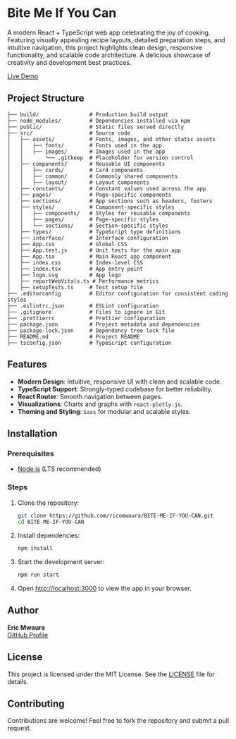 # Bite Me If You Can

A modern React + TypeScript web app celebrating the joy of cooking. Featuring visually appealing recipe layouts, detailed preparation steps, and intuitive navigation, this project highlights clean design, responsive functionality, and scalable code architecture. A delicious showcase of creativity and development best practices.

[Live Demo](https://ricomwaura.github.io/BITE-ME-IF-YOU-CAN/)

## Project Structure

```
├── build/                # Production build output
├── node_modules/         # Dependencies installed via npm
├── public/               # Static files served directly
├── src/                  # Source code
│   ├── assets/           # Fonts, images, and other static assets
│   │   ├── fonts/        # Fonts used in the app
│   │   ├── images/       # Images used in the app
│   │       └── .gitkeep  # Placeholder for version control
│   ├── components/       # Reusable UI components
│   │   ├── cards/        # Card components
│   │   ├── common/       # Commonly shared components
│   │   ├── layout/       # Layout components
│   ├── constants/        # Constant values used across the app
│   ├── pages/            # Page-specific components
│   ├── sections/         # App sections such as headers, footers
│   ├── styles/           # Component-specific styles
│   │   ├── components/   # Styles for reusable components
│   │   ├── pages/        # Page-specific styles
│   │   └── sections/     # Section-specific styles
│   ├── types/            # TypeScript type definitions
│   ├── interface/        # Interface configuration 
│   ├── App.css           # Global CSS
│   ├── App.test.js       # Unit tests for the main app
│   ├── App.tsx           # Main React app component
│   ├── index.css         # Index-level CSS
│   ├── index.tsx         # App entry point
│   ├── logo.svg          # App logo
│   ├── reportWebVitals.ts # Performance metrics
│   ├── setupTests.ts     # Test setup file
├── .editorconfig         # Editor configuration for consistent coding styles
├── .eslintrc.json        # ESLint configuration
├── .gitignore            # Files to ignore in Git
├── .prettierrc           # Prettier configuration
├── package.json          # Project metadata and dependencies
├── package-lock.json     # Dependency tree lock file
├── README.md             # Project README
├── tsconfig.json         # TypeScript configuration
```

## Features

- **Modern Design**: Intuitive, responsive UI with clean and scalable code.
- **TypeScript Support**: Strongly-typed codebase for better reliability.
- **React Router**: Smooth navigation between pages.
- **Visualizations**: Charts and graphs with `react-plotly.js`.
- **Theming and Styling**: `Sass` for modular and scalable styles.

## Installation

### Prerequisites

- [Node.js](https://nodejs.org/) (LTS recommended)

### Steps

1. Clone the repository:
   ```bash
   git clone https://github.com/ricomwaura/BITE-ME-IF-YOU-CAN.git
   cd BITE-ME-IF-YOU-CAN
   ```

2. Install dependencies:
   ```bash
   npm install
   ```

3. Start the development server:
   ```bash
   npm run start
   ```

4. Open [http://localhost:3000](http://localhost:3000) to view the app in your browser.

## Author

**Eric Mwaura**  
[GitHub Profile](https://github.com/ricomwaura)

## License

This project is licensed under the MIT License. See the [LICENSE](LICENSE) file for details.

## Contributing

Contributions are welcome! Feel free to fork the repository and submit a pull request.
